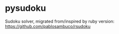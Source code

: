 # pysudoku
Sudoku solver, migrated from/inspired by ruby version: https://github.com/pablosambuco/rsudoku
